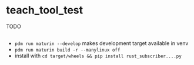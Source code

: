 # teach_tool_test
TODO

## 

* `pdm run maturin --develop` makes development target available in venv
* `pdm run maturin build -r --manylinux off`
* install with `cd target/wheels && pip install rust_subscriber....py`